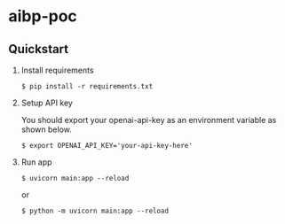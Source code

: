# aibp-poc


## Quickstart

1. Install requirements
   ```
   $ pip install -r requirements.txt
   ```

2. Setup API key

   You should export your openai-api-key as an environment variable as shown below.
   ```
   $ export OPENAI_API_KEY='your-api-key-here'
   ```

3. Run app
   ```
   $ uvicorn main:app --reload
   ```
   or
   ```
   $ python -m uvicorn main:app --reload
   ```
   